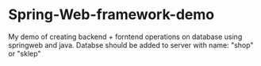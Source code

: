 # Spring-Web-framework-demo
My demo of creating backend + forntend operations on database using springweb and java.
Databse should be added to server with name: "shop" or "sklep"
